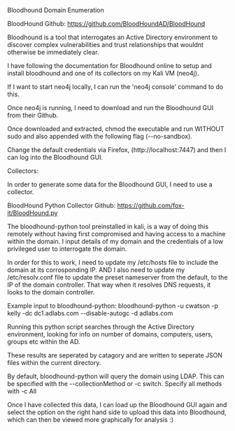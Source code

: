 Bloodhound Domain Enumeration

BloodHound Github: https://github.com/BloodHoundAD/BloodHound

Bloodhound is a tool that interrogates an Active Directory environment to discover complex vulnerabilities and trust relationships that wouldnt otherwise be immediately clear. 

I have following the documentation for Bloodhound online to setup and install bloodhound and one of its collectors on my Kali VM (neo4j). 

If I want to start neo4j locally, I can run the 'neo4j console' command to do this. 

Once neo4j is running, I need to download and run the Bloodhound GUI from their Github. 

Once downloaded and extracted, chmod the executable and run WITHOUT sudo and also appended with the following flag (--no-sandbox). 

Change the default credentials via Firefox, (http://localhost:7447) and then I can log into the Bloodhound GUI.


Collectors: 

In order to generate some data for the Bloodhound GUI, I need to use a collector.

BloodHound Python Collector Github: https://github.com/fox-it/BloodHound.py

The bloodhound-python tool preinstalled in kali, is a way of doing this remotely without having first compromised and having access to a machine within the domain. I input details of my domain and the credentials of a low privileged user to interrogate the domain. 

In order for this to work, I need to update my /etc/hosts file to include the domain at its corrosponding IP. AND I also need to update my /etc/resolv.conf file to update the preset nameserver from the default, to the IP of the domain controller. That way when it resolves DNS requests, it looks to the domain controller. 

Example input to bloodhound-python:
    bloodhound-python -u cwatson -p kelly -dc dc1.adlabs.com --disable-autogc -d adlabs.com

Running this python script searches through the Active Directory environment, looking for info on number of domains, computers, users, groups etc within the AD. 

These results are seperated by catagory and are written to seperate JSON files within the current directory. 

By default, bloodhound-python will query the domain using LDAP. This can be specified with the --collectionMethod or -c switch. Specify all methods with -c All

Once I have collected this data, I can load up the Bloodhound GUI again and select the option on the right hand side to upload this data into Bloodhound, which can then be viewed more graphically for analysis :)